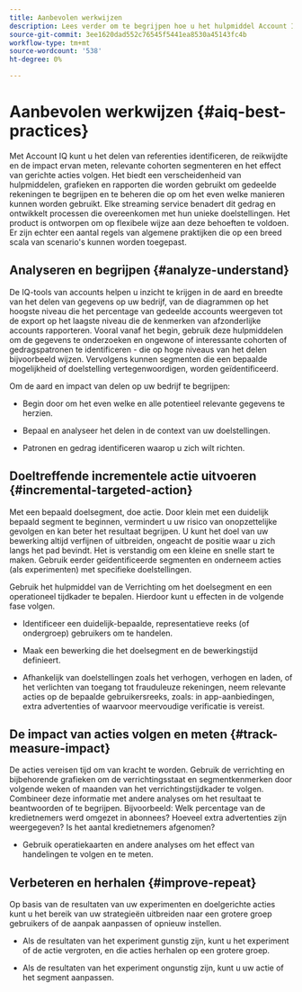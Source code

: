 ```yaml
---
title: Aanbevolen werkwijzen
description: Lees verder om te begrijpen hoe u het hulpmiddel Account IQ beter kunt gebruiken.
source-git-commit: 3ee1620dad552c76545f5441ea8530a45143fc4b
workflow-type: tm+mt
source-wordcount: '538'
ht-degree: 0%

---
```



# Aanbevolen werkwijzen {#aiq-best-practices}

Met Account IQ kunt u het delen van referenties identificeren, de reikwijdte en de impact ervan meten, relevante cohorten segmenteren en het effect van gerichte acties volgen. Het biedt een verscheidenheid van hulpmiddelen, grafieken en rapporten die worden gebruikt om gedeelde rekeningen te begrijpen en te beheren die op om het even welke manieren kunnen worden gebruikt. Elke streaming service benadert dit gedrag en ontwikkelt processen die overeenkomen met hun unieke doelstellingen. Het product is ontworpen om op flexibele wijze aan deze behoeften te voldoen.  Er zijn echter een aantal regels van algemene praktijken die op een breed scala van scenario&#39;s kunnen worden toegepast.

## Analyseren en begrijpen {#analyze-understand}

De IQ-tools van accounts helpen u inzicht te krijgen in de aard en breedte van het delen van gegevens op uw bedrijf, van de diagrammen op het hoogste niveau die het percentage van gedeelde accounts weergeven tot de export op het laagste niveau die de kenmerken van afzonderlijke accounts rapporteren. Vooral vanaf het begin, gebruik deze hulpmiddelen om de gegevens te onderzoeken en ongewone of interessante cohorten of gedragspatronen te identificeren - die op hoge niveaus van het delen bijvoorbeeld wijzen. Vervolgens kunnen segmenten die een bepaalde mogelijkheid of doelstelling vertegenwoordigen, worden geïdentificeerd.

Om de aard en impact van delen op uw bedrijf te begrijpen:

* Begin door om het even welke en alle potentieel relevante gegevens te herzien.

* Bepaal en analyseer het delen in de context van uw doelstellingen.

* Patronen en gedrag identificeren waarop u zich wilt richten.

## Doeltreffende incrementele actie uitvoeren {#incremental-targeted-action}

Met een bepaald doelsegment, doe actie. Door klein met een duidelijk bepaald segment te beginnen, vermindert u uw risico van onopzettelijke gevolgen en kan beter het resultaat begrijpen. U kunt het doel van uw bewerking altijd verfijnen of uitbreiden, ongeacht de positie waar u zich langs het pad bevindt.
Het is verstandig om een kleine en snelle start te maken. Gebruik eerder geïdentificeerde segmenten en onderneem acties (als experimenten) met specifieke doelstellingen.

Gebruik het hulpmiddel van de Verrichting om het doelsegment en een operationeel tijdkader te bepalen. Hierdoor kunt u effecten in de volgende fase volgen.

* Identificeer een duidelijk-bepaalde, representatieve reeks (of ondergroep) gebruikers om te handelen.

* Maak een bewerking die het doelsegment en de bewerkingstijd definieert.

* Afhankelijk van doelstellingen zoals het verhogen, verhogen en laden, of het verlichten van toegang tot frauduleuze rekeningen, neem relevante acties op de bepaalde gebruikersreeks, zoals: in app-aanbiedingen, extra advertenties of waarvoor meervoudige verificatie is vereist.

<!--If necessary, gauge the affect [by measuring the impact of actions taken](#track-measure-impact).-->

## De impact van acties volgen en meten {#track-measure-impact}

De acties vereisen tijd om van kracht te worden. Gebruik de verrichting en bijbehorende grafieken om de verrichtingsstaat en segmentkenmerken door volgende weken of maanden van het verrichtingstijdkader te volgen. Combineer deze informatie met andere analyses om het resultaat te beantwoorden of te begrijpen. Bijvoorbeeld: Welk percentage van de kredietnemers werd omgezet in abonnees? Hoeveel extra advertenties zijn weergegeven? Is het aantal kredietnemers afgenomen?

* Gebruik operatiekaarten en andere analyses om het effect van handelingen te volgen en te meten.

## Verbeteren en herhalen {#improve-repeat}

Op basis van de resultaten van uw experimenten en doelgerichte acties kunt u het bereik van uw strategieën uitbreiden naar een grotere groep gebruikers of de aanpak aanpassen of opnieuw instellen.

* Als de resultaten van het experiment gunstig zijn, kunt u het experiment of de actie vergroten, en die acties herhalen op een grotere groep.

* Als de resultaten van het experiment ongunstig zijn, kunt u uw actie of het segment aanpassen.

<!--

Best Practices
Account IQ enables you to maximize your business ROI, and eventually grow your subscribers and revenue by understanding subscriber usage patterns and password sharing. Read on to know how you can make the best use of Account IQ to manage credential sharing.

Analyze and understand
Authorized access of streaming services generates vast sums of data representing user activity. Use Account IQ analytics tools to explore the data and identify interesting cohorts or behavioral patterns that indicate sharing. Then, segments representing a particular opportunity or objective can be identified.

To understand nature and impact of sharing on your business:

Use Account IQ to access all relevant data.

Identify and analyze sharing in the context of your objectives.

Identify patterns and behavior to target.

Take targeted incremental action
To start small and ramp up is a prudent approach. Use previously identified segments, and take actions (as experiments) with specific objectives.

Identify a well-defined, representative subset of users in the segment to act on.

Depending on objectives such as upselling, increasing ad load, or mitigating access to fraudulent accounts, take relevant actions to include customer messaging or offers, extra ads, or requiring multi-factor authentication.

Target users are likely to respond to offers to upgrade and pay for sharing.

Align enterprise stakeholders to update strategy, such as:

Revisit partner agreements to enlist cooperation or concessions.

Simplify access and enhance the user experience for good customers.

Mitigate sharing by limiting access to obvious moochers.

If necessary, gauge the affect by measuring the impact of actions taken.

Track and measure the impact of actions
Once you have acted on some set of users within a segment, it is important to measure the effect of those actions over a subsequent period of weeks or months. For example, you would want to understand:

What percentage of borrowers converted to subscribers?

How many additional ads were viewed?

Did the number of borrowers decrease?

Account IQ’s sophisticated machine learning based models help you analyze and measure the impacts of your experiments (or actions).

Improve and repeat
Based on the outcomes of your experiments and targeted actions on small groups of users, you can expand the reach of your strategies to rest of the user segment or reset the strategy and audience to act on.

Based on the usage insights from risk indices, sharing levels, and usage patterns, you can create experiments (or operations) and tailor your actions for strategic goals or desired outcomes.

If the results of the experiment are favorable, then you can scale up the experiment, and repeat those actions on a larger group.

If the results of the experiment are unfavorable, then you can adjust your action or the experiment group.

Therefore, understanding, acting, and tracking are the keys to optimally mitigate and manage credential sharing in your subscribers.
-->
